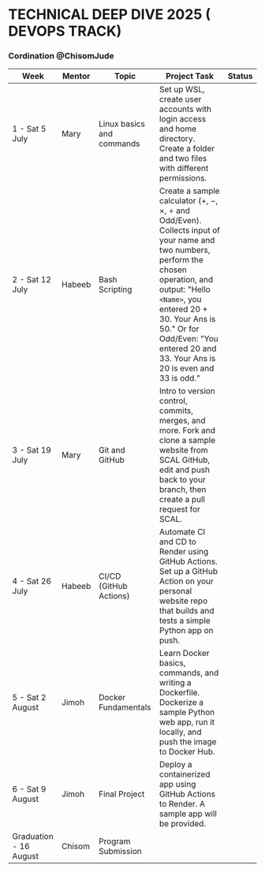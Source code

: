 # TECHNICAL DEEP DIVE 2025 ( DEVOPS TRACK)

### Cordination @ChisomJude

| Week                   | Mentor | Topic                            | Project Task                                                                                                                                                                                                                                                                                                                                                             | Status |
|------------------------|--------|----------------------------------|--------------------------------------------------------------------------------------------------------------------------------------------------------------------------------------------------------------------------------------------------------------------------------------------------------------------------------------------------------------------------|--------|
| 1 - Sat 5 July         | Mary   | Linux basics and commands        | Set up WSL, create user accounts with login access and home directory. Create a folder and two files with different permissions.                                                                                                                                                                                                                                         |        |
| 2 - Sat 12 July        | Habeeb | Bash Scripting                   | Create a sample calculator (+, −, ×, ÷ and Odd/Even). Collects input of your name and two numbers, perform the chosen operation, and output: "Hello `<Name>`, you entered 20 + 30. Your Ans is 50." Or for Odd/Even: "You entered 20 and 33. Your Ans is 20 is even and 33 is odd."                                                                                     |        |
| 3 - Sat 19 July        | Mary   | Git and GitHub                   | Intro to version control, commits, merges, and more. Fork and clone a sample website from SCAL GitHub, edit and push back to your branch, then create a pull request for SCAL.                                                                                                                                                                                           |        |
| 4 - Sat 26 July        | Habeeb | CI/CD (GitHub Actions)           | Automate CI and CD to Render using GitHub Actions. Set up a GitHub Action on your personal website repo that builds and tests a simple Python app on push.                                                                                                                                                                                                              |        |
| 5 - Sat 2 August       | Jimoh  | Docker Fundamentals              | Learn Docker basics, commands, and writing a Dockerfile. Dockerize a sample Python web app, run it locally, and push the image to Docker Hub.                                                                                                                                                                                                                            |        |
| 6 - Sat 9 August       | Jimoh  | Final Project                    | Deploy a containerized app using GitHub Actions to Render. A sample app will be provided.                                                                                                                                                                                                                                                                               |        |
| Graduation - 16 August | Chisom | Program Submission               |                                                                                                                                                                                                                                                                                                                                                                          |        |

